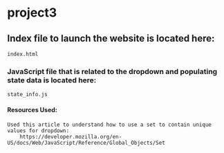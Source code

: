 # project3





## Index file to launch the website is located here:

	index.html

### JavaScript file that is related to the dropdown and populating state data is located here:

	state_info.js 



#### Resources Used:
	Used this article to understand how to use a set to contain unique values for dropdown:
		https://developer.mozilla.org/en-US/docs/Web/JavaScript/Reference/Global_Objects/Set
